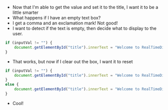 - Now that I'm able to get the value and set it to the title, I want it to be a little smarter
- What happens if I have an empty text box?
- I get a comma and an exclamation mark! Not good!
- I want to detect if the text is empty, then decide what to display to the user.

```js
if (inputVal != "") {
    document.getElementById("title").innerText = "Welcome to RealTimeDiary, " + inputVal + "!";
}
```

- That works, but now if I clear out the box, I want it to reset

```js
if (inputVal != "") {
    document.getElementById("title").innerText = "Welcome to RealTimeDiary, " + inputVal + "!";
}
else {
    document.getElementById("title").innerText = "Welcome to RealTimeDiary"
}
```

- Cool!
